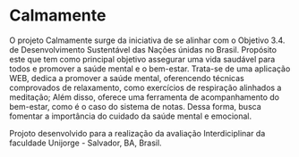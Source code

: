 # Calmamente
O projeto Calmamente surge da iniciativa de se alinhar com o Objetivo 3.4. de Desenvolvimento Sustentável das Nações únidas no Brasil. Propósito este que tem como principal objetivo assegurar uma vida saudável para todos e promover a saúde mental e o bem-estar. Trata-se de uma aplicação WEB, dedica a promover a saúde mental, oferencendo técnicas comprovados de relaxamento, como exercícios de respiração alinhados a meditação; Além disso, oferece uma ferramenta de acompanhamento do bem-estar, como é o caso do sistema de notas. Dessa forma, busca fomentar a importância do cuidado da saúde mental e emocional.

Projoto desenvolvido para a realização da avaliação Interdiciplinar da faculdade Unijorge - Salvador, BA, Brasil.
